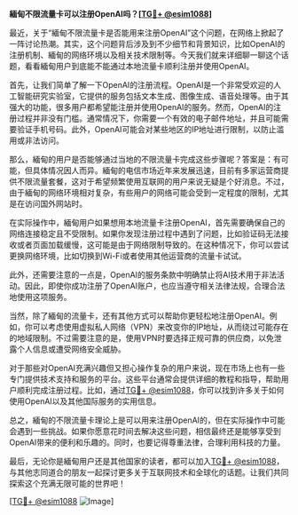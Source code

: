 **緬甸不限流量卡可以注册OpenAI吗？[[TG💪+ @esim1088](https://t.me/s/esim1088)]**

最近，关于“緬甸不限流量卡是否能用来注册OpenAI”这个问题，在网络上掀起了一阵讨论热潮。其实，这个问题背后涉及到不少细节和背景知识，比如OpenAI的注册机制、緬甸的网络环境以及相关技术限制等。今天我们就来详细聊一聊这个话题，看看緬甸用户到底能不能通过本地流量卡顺利注册并使用OpenAI。

首先，让我们简单了解一下OpenAI的注册流程。OpenAI是一个非常受欢迎的人工智能研究实验室，它提供的服务包括文本生成、图像生成、语音处理等。由于其强大的功能，很多用户都希望能注册并使用OpenAI的服务。然而，OpenAI的注册过程并非没有门槛。通常情况下，你需要一个有效的电子邮件地址，并且可能需要验证手机号码。此外，OpenAI可能会对某些地区的IP地址进行限制，以防止滥用或非法访问。

那么，緬甸的用户是否能够通过当地的不限流量卡完成这些步骤呢？答案是：有可能，但具体情况因人而异。緬甸的电信市场近年来发展迅速，目前有多家运营商提供不限流量套餐，这对于希望频繁使用互联网的用户来说无疑是个好消息。不过，由于緬甸的网络环境相对复杂，有些用户的网络可能会受到一定程度的限制，尤其是在访问国外网站时。

在实际操作中，緬甸用户如果想用本地流量卡注册OpenAI，首先需要确保自己的网络连接稳定且不受限制。如果你发现注册过程中遇到了问题，比如验证码无法接收或者页面加载缓慢，这可能是由于网络限制导致的。在这种情况下，你可以尝试更换网络环境，比如切换到Wi-Fi或者使用其他运营商的流量卡试试。

此外，还需要注意的一点是，OpenAI的服务条款中明确禁止将AI技术用于非法活动。因此，即使你成功注册了OpenAI账户，也应当遵守相关法律法规，合理合法地使用这项服务。

当然，除了緬甸的流量卡，还有其他方式可以帮助你更轻松地注册OpenAI。例如，你可以考虑使用虚拟私人网络（VPN）来改变你的IP地址，从而绕过可能存在的地域限制。不过需要注意的是，使用VPN时要选择正规可靠的供应商，以免泄露个人信息或遭受网络安全威胁。

对于那些对OpenAI充满兴趣但又担心操作复杂的用户来说，现在市场上也有一些专门提供技术支持和服务的平台。这些平台通常会提供详细的教程和指导，帮助用户顺利完成注册过程。比如，通过[TG💪+ @esim1088](https://t.me/s/esim1088)，你可以找到许多关于如何使用OpenAI以及其他国际服务的实用信息。

总之，緬甸的不限流量卡理论上是可以用来注册OpenAI的，但在实际操作中可能会遇到一些挑战。如果你愿意花时间去解决这些问题，相信最终还是能够享受到OpenAI带来的便利和乐趣的。同时，也要记得尊重法律，合理利用科技的力量。

最后，无论你是緬甸用户还是其他国家的读者，都可以加入[TG💪+ @esim1088](https://t.me/s/esim1088)，与其他志同道合的朋友一起探讨更多关于互联网技术和全球化的话题。让我们共同探索这个充满无限可能的世界吧！

[[TG💪+ @esim1088](https://t.me/s/esim1088) ![Image](https://i.postimg.cc/4NQfJmqS/Snipaste-2025-05-13-00-14-12.png)]